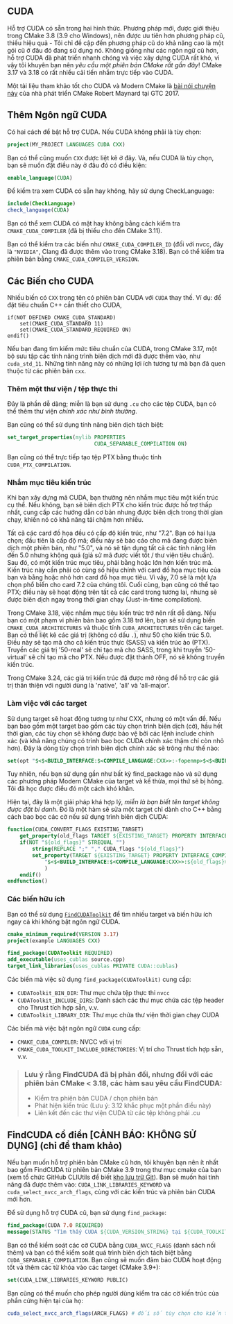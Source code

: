 ## CUDA

Hỗ trợ CUDA có sẵn trong hai hình thức. Phương pháp mới, được giới thiệu trong CMake 3.8 (3.9 cho Windows), nên được ưu tiên hơn phương pháp cũ, thiếu hiệu quả - Tôi chỉ đề cập đến phương pháp cũ do khả năng cao là một gói cũ ở đâu đó đang sử dụng nó. Không giống như các ngôn ngữ cũ hơn, hỗ trợ CUDA đã phát triển nhanh chóng và việc xây dựng CUDA rất khó, vì vậy tôi khuyên bạn nên _yêu cầu một phiên bản CMake rất gần đây_! CMake 3.17 và 3.18 có rất nhiều cải tiến nhắm trực tiếp vào CUDA.

Một tài liệu tham khảo tốt cho CUDA và Modern CMake là [bài nói chuyện này](http://on-demand.gputechconf.com/gtc/2017/presentation/S7438-robert-maynard-build-systems-combining-cuda-and-machine-learning.pdf) của nhà phát triển CMake Robert Maynard tại GTC 2017.

## Thêm Ngôn ngữ CUDA

Có hai cách để bật hỗ trợ CUDA. Nếu CUDA không phải là tùy chọn:

```cmake
project(MY_PROJECT LANGUAGES CUDA CXX)
```

Bạn có thể cũng muốn `CXX` được liệt kê ở đây. Và, nếu CUDA là tùy chọn, bạn sẽ muốn đặt điều này ở đâu đó có điều kiện:

```cmake
enable_language(CUDA)
```

Để kiểm tra xem CUDA có sẵn hay không, hãy sử dụng CheckLanguage:

```cmake
include(CheckLanguage)
check_language(CUDA)
```

Bạn có thể xem CUDA có mặt hay không bằng cách kiểm tra `CMAKE_CUDA_COMPILER` (đã bị thiếu cho đến CMake 3.11).

Bạn có thể kiểm tra các biến như `CMAKE_CUDA_COMPILER_ID` (đối với nvcc, đây là `"NVIDIA"`, Clang đã được thêm vào trong CMake 3.18). Bạn có thể kiểm tra phiên bản bằng `CMAKE_CUDA_COMPILER_VERSION`.

## Các Biến cho CUDA

Nhiều biến có `CXX` trong tên có phiên bản CUDA với `CUDA` thay thế. Ví dụ: để đặt tiêu chuẩn C++ cần thiết cho CUDA,

```
if(NOT DEFINED CMAKE_CUDA_STANDARD)
    set(CMAKE_CUDA_STANDARD 11)
    set(CMAKE_CUDA_STANDARD_REQUIRED ON)
endif()
```

Nếu bạn đang tìm kiếm mức tiêu chuẩn của CUDA, trong CMake 3.17, một bộ sưu tập các tính năng trình biên dịch mới đã được thêm vào, như `cuda_std_11`. Những tính năng này có những lợi ích tương tự mà bạn đã quen thuộc từ các phiên bản `cxx`.

### Thêm một thư viện / tệp thực thi

Đây là phần dễ dàng; miễn là bạn sử dụng `.cu` cho các tệp CUDA, bạn có thể thêm thư viện _chính xác như bình thường_.

Bạn cũng có thể sử dụng tính năng biên dịch tách biệt:

```cmake
set_target_properties(mylib PROPERTIES
                            CUDA_SEPARABLE_COMPILATION ON)
```

Bạn cũng có thể trực tiếp tạo tệp PTX bằng thuộc tính `CUDA_PTX_COMPILATION`.

### Nhắm mục tiêu kiến trúc

Khi bạn xây dựng mã CUDA, bạn thường nên nhắm mục tiêu một kiến trúc cụ thể. Nếu không, bạn sẽ biên dịch PTX cho kiến trúc được hỗ trợ thấp nhất, cung cấp các hướng dẫn cơ bản nhưng được biên dịch trong thời gian chạy, khiến nó có khả năng tải chậm hơn nhiều.

Tất cả các card đồ họa đều có cấp độ kiến trúc, như "7.2". Bạn có hai lựa chọn; đầu tiên là cấp độ mã; điều này sẽ báo cáo cho mã đang được biên dịch một phiên bản, như "5.0", và nó sẽ tận dụng tất cả các tính năng lên đến 5.0 nhưng không quá (giả sử mã được viết tốt / thư viện tiêu chuẩn). Sau đó, có một kiến trúc mục tiêu, phải bằng hoặc lớn hơn kiến trúc mã. Kiến trúc này cần phải có cùng số hiệu chính với card đồ họa mục tiêu của bạn và bằng hoặc nhỏ hơn card đồ họa mục tiêu. Vì vậy, 7.0 sẽ là một lựa chọn phổ biến cho card 7.2 của chúng tôi. Cuối cùng, bạn cũng có thể tạo PTX; điều này sẽ hoạt động trên tất cả các card trong tương lai, nhưng sẽ được biên dịch ngay trong thời gian chạy (Just-in-time compilation).

Trong CMake 3.18, việc nhắm mục tiêu kiến trúc trở nên rất dễ dàng. Nếu bạn có một phạm vi phiên bản bao gồm 3.18 trở lên, bạn sẽ sử dụng biến `CMAKE_CUDA_ARCHITECTURES` và thuộc tính `CUDA_ARCHITECTURES` trên các target. Bạn có thể liệt kê các giá trị (không có dấu `.`), như 50 cho kiến trúc 5.0. Điều này sẽ tạo mã cho cả kiến trúc thực (SASS) và kiến trúc ảo (PTX). Truyền các giá trị '50-real' sẽ chỉ tạo mã cho SASS, trong khi truyền '50-virtual' sẽ chỉ tạo mã cho PTX. Nếu được đặt thành OFF, nó sẽ không truyền kiến trúc.

Trong CMake 3.24, các giá trị kiến trúc đã được mở rộng để hỗ trợ các giá trị thân thiện với người dùng là 'native', 'all' và 'all-major'.

### Làm việc với các target

Sử dụng target sẽ hoạt động tương tự như CXX, nhưng có một vấn đề. Nếu bạn bao gồm một target bao gồm các tùy chọn trình biên dịch (cờ), hầu hết thời gian, các tùy chọn sẽ không được bảo vệ bởi các lệnh include chính xác (và khả năng chúng có trình bao bọc CUDA chính xác thậm chí còn nhỏ hơn). Đây là dòng tùy chọn trình biên dịch chính xác sẽ trông như thế nào:

```cmake
set(opt "$<$<BUILD_INTERFACE:$<COMPILE_LANGUAGE:CXX>>:-fopenmp>$<$<BUILD_INTERFACE:$<COMPILE_LANGUAGE:CUDA>>:-Xcompiler=-fopenmp>")
```

Tuy nhiên, nếu bạn sử dụng gần như bất kỳ find_package nào và sử dụng các phương pháp Modern CMake của target và kế thừa, mọi thứ sẽ bị hỏng. Tôi đã học được điều đó một cách khó khăn.

Hiện tại, đây là một giải pháp khá hợp lý, _miễn là bạn biết tên target không được đặt bí danh_. Đó là một hàm sẽ sửa một target chỉ dành cho C++ bằng cách bao bọc các cờ nếu sử dụng trình biên dịch CUDA:

```cmake
function(CUDA_CONVERT_FLAGS EXISTING_TARGET)
    get_property(old_flags TARGET ${EXISTING_TARGET} PROPERTY INTERFACE_COMPILE_OPTIONS)
    if(NOT "${old_flags}" STREQUAL "")
        string(REPLACE ";" "," CUDA_flags "${old_flags}")
        set_property(TARGET ${EXISTING_TARGET} PROPERTY INTERFACE_COMPILE_OPTIONS
            "$<$<BUILD_INTERFACE:$<COMPILE_LANGUAGE:CXX>>:${old_flags}>$<$<BUILD_INTERFACE:$<COMPILE_LANGUAGE:CUDA>>:-Xcompiler=${CUDA_flags}>"
            )
    endif()
endfunction()
```

### Các biến hữu ích

Bạn có thể sử dụng
[`FindCUDAToolkit`](https://cmake.org/cmake/help/git-stage/module/FindCUDAToolkit.html)
để tìm nhiều target và biến hữu ích ngay cả khi không bật ngôn ngữ CUDA.

```cmake
cmake_minimum_required(VERSION 3.17)
project(example LANGUAGES CXX)

find_package(CUDAToolkit REQUIRED)
add_executable(uses_cublas source.cpp)
target_link_libraries(uses_cublas PRIVATE CUDA::cublas)
```

Các biến mà việc sử dụng `find_package(CUDAToolkit)` cung cấp:

- `CUDAToolkit_BIN_DIR`: Thư mục chứa tệp thực thi `nvcc`
- `CUDAToolkit_INCLUDE_DIRS`: Danh sách các thư mục chứa các tệp header cho Thrust tích hợp sẵn, v.v.
- `CUDAToolkit_LIBRARY_DIR`: Thư mục chứa thư viện thời gian chạy CUDA

Các biến mà việc bật ngôn ngữ `CUDA` cung cấp:

- `CMAKE_CUDA_COMPILER`: NVCC với vị trí
- `CMAKE_CUDA_TOOLKIT_INCLUDE_DIRECTORIES`: Vị trí cho Thrust tích hợp sẵn, v.v.

> ### Lưu ý rằng FindCUDA đã bị phản đối, nhưng đối với các phiên bản CMake < 3.18, các hàm sau yêu cầu FindCUDA:
>
> - Kiểm tra phiên bản CUDA / chọn phiên bản
> - Phát hiện kiến trúc (Lưu ý: 3.12 khắc phục một phần điều này)
> - Liên kết đến các thư viện CUDA từ các tệp không phải .cu

## FindCUDA cổ điển [CẢNH BÁO: KHÔNG SỬ DỤNG] (chỉ để tham khảo)

Nếu bạn muốn hỗ trợ phiên bản CMake cũ hơn, tôi khuyên bạn nên ít nhất bao gồm FindCUDA từ phiên bản CMake 3.9 trong thư mục cmake của bạn (xem tổ chức GitHub CLIUtils để biết [kho lưu trữ Git](https://github.com/CLIUtils/cuda_support)). Bạn sẽ muốn hai tính năng đã được thêm vào: `CUDA_LINK_LIBRARIES_KEYWORD` và `cuda_select_nvcc_arch_flags`, cùng với các kiến trúc và phiên bản CUDA mới hơn.

Để sử dụng hỗ trợ CUDA cũ, bạn sử dụng `find_package`:

```cmake
find_package(CUDA 7.0 REQUIRED)
message(STATUS "Tìm thấy CUDA ${CUDA_VERSION_STRING} tại ${CUDA_TOOLKIT_ROOT_DIR}")
```

Bạn có thể kiểm soát các cờ CUDA bằng `CUDA_NVCC_FLAGS` (danh sách nối thêm) và bạn có thể kiểm soát quá trình biên dịch tách biệt bằng `CUDA_SEPARABLE_COMPILATION`. Bạn cũng sẽ muốn đảm bảo CUDA hoạt động tốt và thêm các từ khóa vào các target (CMake 3.9+):

```cmake
set(CUDA_LINK_LIBRARIES_KEYWORD PUBLIC)
```

Bạn cũng có thể muốn cho phép người dùng kiểm tra các cờ kiến trúc của phần cứng hiện tại của họ:

```cmake
cuda_select_nvcc_arch_flags(ARCH_FLAGS) # đối số tùy chọn cho kiến trúc cần thêm
```